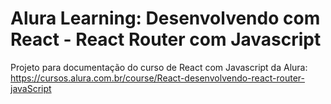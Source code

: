 # Alura Learning: Desenvolvendo com React - React Router com Javascript

Projeto para documentação do curso de React com Javascript da Alura: https://cursos.alura.com.br/course/React-desenvolvendo-react-router-javaScript

